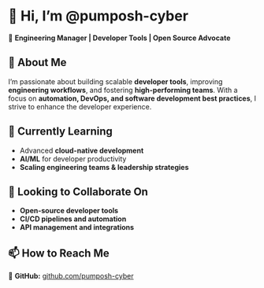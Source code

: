 # 👋 Hi, I’m @pumposh-cyber  
🚀 **Engineering Manager | Developer Tools | Open Source Advocate**  

## 👀 About Me  
I’m passionate about building scalable **developer tools**, improving **engineering workflows**, and fostering **high-performing teams**. With a focus on **automation, DevOps, and software development best practices**, I strive to enhance the developer experience.  

## 🌱 Currently Learning  
- Advanced **cloud-native development**  
- **AI/ML** for developer productivity  
- **Scaling engineering teams & leadership strategies**  

## 💞️ Looking to Collaborate On  
- **Open-source developer tools**  
- **CI/CD pipelines and automation**  
- **API management and integrations**  

## 📫 How to Reach Me  
🔗 **GitHub:** [github.com/pumposh-cyber](https://github.com/pumposh-cyber)  
